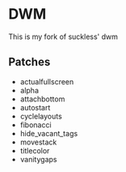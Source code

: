 # DWM
This is my fork of suckless' dwm

## Patches
* actualfullscreen
* alpha
* attachbottom
* autostart
* cyclelayouts
* fibonacci
* hide_vacant_tags
* movestack
* titlecolor
* vanitygaps
